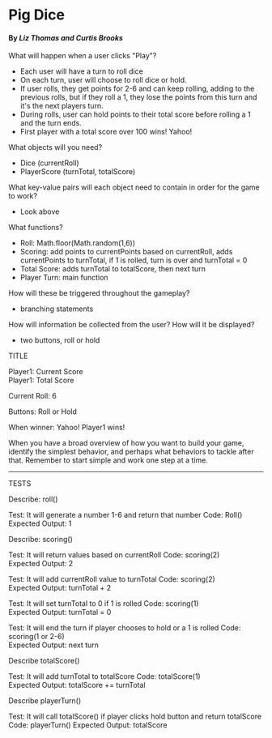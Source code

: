 # Pig Dice

#### By _Liz Thomas and Curtis Brooks_

What will happen when a user clicks "Play"?
- Each user will have a turn to roll dice
- On each turn, user will choose to roll dice or hold.
- If user rolls, they get points for 2-6 and can keep rolling, adding to the previous rolls, but if they roll a 1, they lose the points from this turn and it's the next players turn.
- During rolls, user can hold points to their total score before rolling a 1 and the turn ends.
- First player with a total score over 100 wins! Yahoo!


What objects will you need?
 - Dice (currentRoll)
 - PlayerScore (turnTotal, totalScore)

What key-value pairs will each object need to contain in order for the game to work?
- Look above

What functions?
- Roll: Math.floor(Math.random(1,6))
- Scoring: add points to currentPoints based on currentRoll, adds currentPoints to turnTotal, if 1 is rolled, turn is over and turnTotal = 0
- Total Score: adds turnTotal to totalScore, then next turn
- Player Turn: main function 

How will these be triggered throughout the gameplay?
- branching statements


How will information be collected from the user? How will it be displayed?
- two buttons, roll or hold

TITLE

Player1: Current Score                    
Player1: Total Score

Current Roll: 6

Buttons: Roll or Hold

When winner: Yahoo! Player1 wins!


When you have a broad overview of how you want to build your game, identify the simplest behavior, and perhaps what behaviors to tackle after that. Remember to start simple and work one step at a time.

_____________________________

TESTS

Describe: roll()

Test: It will generate a number 1-6 and return that number
Code: Roll()  
Expected Output: 1

Describe: scoring()

Test: It will return values based on currentRoll
Code: scoring(2)  
Expected Output: 2

Test: It will add currentRoll value to turnTotal
Code: scoring(2)  
Expected Output: turnTotal + 2

Test: It will set turnTotal to 0 if 1 is rolled
Code: scoring(1)  
Expected Output: turnTotal = 0

Test: It will end the turn if player chooses to hold or a 1 is rolled
Code: scoring(1 or 2-6)  
Expected Output: next turn

Describe totalScore()

Test: It will add turnTotal to totalScore
Code: totalScore(1)  
Expected Output: totalScore += turnTotal

Describe playerTurn()

Test: It will call totalScore() if player clicks hold button and return totalScore
Code: playerTurn()
Expected Output: totalScore








